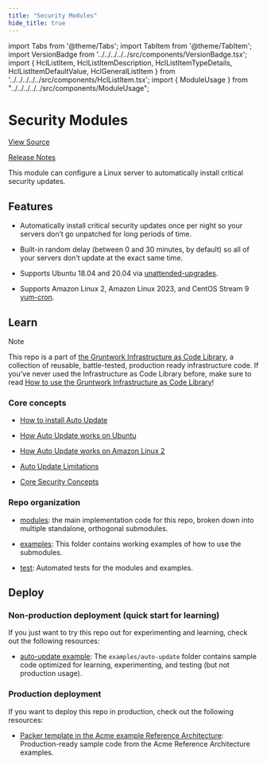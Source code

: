 ```yaml
---
title: "Security Modules"
hide_title: true
---
```


import Tabs from '@theme/Tabs';
import TabItem from '@theme/TabItem';
import VersionBadge from '../../../../../src/components/VersionBadge.tsx';
import { HclListItem, HclListItemDescription, HclListItemTypeDetails, HclListItemDefaultValue, HclGeneralListItem } from '../../../../../src/components/HclListItem.tsx';
import { ModuleUsage } from "../../../../../src/components/ModuleUsage";

<VersionBadge repoTitle="Security Modules" version="0.75.17" lastModifiedVersion="0.75.13"/>

# Security Modules

<a href="https://github.com/gruntwork-io/terraform-aws-security/tree/v0.75.17/modules/auto-update" className="link-button" title="View the source code for this module in GitHub.">View Source</a>

<a href="https://github.com/gruntwork-io/terraform-aws-security/releases/tag/v0.75.13" className="link-button" title="Release notes for only versions which impacted this module.">Release Notes</a>

This module can configure a Linux server to automatically install critical security updates.

## Features

*   Automatically install critical security updates once per night so your servers don’t go unpatched for long periods of time.

*   Built-in random delay (between 0 and 30 minutes, by default) so all of your servers don’t update at the exact same time.

*   Supports Ubuntu 18.04 and 20.04 via [unattended-upgrades](https://help.ubuntu.com/lts/serverguide/automatic-updates.html).

*   Supports Amazon Linux 2, Amazon Linux 2023, and CentOS Stream 9 [yum-cron](http://man7.org/linux/man-pages/man8/yum-cron.8.html).

## Learn

Note

This repo is a part of [the Gruntwork Infrastructure as Code Library](https://gruntwork.io/infrastructure-as-code-library/), a collection of reusable, battle-tested, production ready infrastructure code. If you’ve never used the Infrastructure as Code Library before, make sure to read [How to use the Gruntwork Infrastructure as Code Library](https://docs.gruntwork.io/library/overview/)!

### Core concepts

*   [How to install Auto Update](https://github.com/gruntwork-io/terraform-aws-security/tree/v0.75.17/modules/auto-update/core-concepts.md#installation)

*   [How Auto Update works on Ubuntu](https://github.com/gruntwork-io/terraform-aws-security/tree/v0.75.17/modules/auto-update/core-concepts.md#ubuntu-support)

*   [How Auto Update works on Amazon Linux 2](https://github.com/gruntwork-io/terraform-aws-security/tree/v0.75.17/modules/auto-update/core-concepts.md#amazon-linux-support)

*   [Auto Update Limitations](https://github.com/gruntwork-io/terraform-aws-security/tree/v0.75.17/modules/auto-update/core-concepts.md#limitations)

*   [Core Security Concepts](https://github.com/gruntwork-io/terraform-aws-security/tree/v0.75.17/README.adoc#core-concepts)

### Repo organization

*   [modules](https://github.com/gruntwork-io/terraform-aws-security/tree/v0.75.17/modules): the main implementation code for this repo, broken down into multiple standalone, orthogonal submodules.

*   [examples](https://github.com/gruntwork-io/terraform-aws-security/tree/v0.75.17/examples): This folder contains working examples of how to use the submodules.

*   [test](https://github.com/gruntwork-io/terraform-aws-security/tree/v0.75.17/test): Automated tests for the modules and examples.

## Deploy

### Non-production deployment (quick start for learning)

If you just want to try this repo out for experimenting and learning, check out the following resources:

*   [auto-update example](https://github.com/gruntwork-io/terraform-aws-security/tree/v0.75.17/examples/auto-update): The `examples/auto-update` folder contains sample code optimized for learning, experimenting, and testing (but not production usage).

### Production deployment

If you want to deploy this repo in production, check out the following resources:

*   [Packer template in the Acme example Reference Architecture](https://github.com/gruntwork-io/infrastructure-modules-multi-account-acme/blob/main/services/eks-cluster/packer/eks-node.json): Production-ready sample code from the Acme Reference Architecture examples.

<!-- ##DOCS-SOURCER-START
{
  "originalSources": [
    "https://github.com/gruntwork-io/terraform-aws-security/tree/v0.75.17/modules/auto-update/readme.adoc",
    "https://github.com/gruntwork-io/terraform-aws-security/tree/v0.75.17/modules/auto-update/variables.tf",
    "https://github.com/gruntwork-io/terraform-aws-security/tree/v0.75.17/modules/auto-update/outputs.tf"
  ],
  "sourcePlugin": "module-catalog-api",
  "hash": "6e32bd9078ac5102ab471148e97bdc60"
}
##DOCS-SOURCER-END -->
